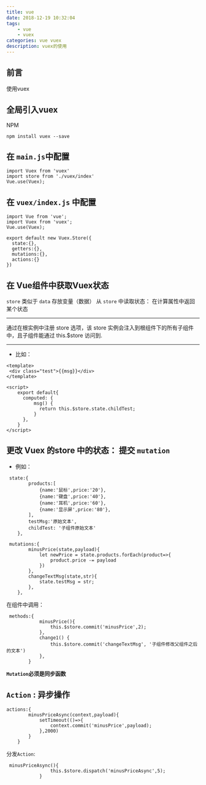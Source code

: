 ```yaml
---
title: vue
date: 2018-12-19 10:32:04
tags: 
    - vue
    - vuex 
categories: vue vuex
description: vuex的使用
---
```


## 前言
使用vuex 


## 全局引入vuex
NPM
```
npm install vuex --save
```

## 在 `main.js`中配置
```
import Vuex from 'vuex'
import store from './vuex/index'
Vue.use(Vuex);
```
##  在 `vuex/index.js` 中配置
```
import Vue from 'vue';
import Vuex from 'vuex';
Vue.use(Vuex);

export default new Vuex.Store({
  state:{},
  getters:{},
  mutations:{},
  actions:{}
})
```

## 在 Vue组件中获取Vuex状态
`store`  类似于 `data` 存放变量（数据）
从 `store` 中读取状态： 在计算属性中返回某个状态
****
通过在根实例中注册 store 选项，该 store 实例会注入到根组件下的所有子组件中，且子组件能通过 this.$store 访问到.
****

+ 比如：
```
<template>
 <div class="test">{{msg}}</div>
</template>

<script>
    export default{
      computed: {
          msg() {
            return this.$store.state.childTest;
          }
      },
    }
</script>
```

## 更改 Vuex 的store 中的状态： 提交 `mutation`

* 例如：
```
 state:{
        products:[
            {name:'鼠标',price:'20'},
            {name:'键盘',price:'40'},
            {name:'耳机',price:'60'},
            {name:'显示屏',price:'80'},
        ],
        testMsg:'原始文本',
        childTest: '子组件原始文本'
    },

 mutations:{
        minusPrice(state,payload){
            let newPrice = state.products.forEach(product=>{
                product.price -= payload
            })
        },
        changeTextMsg(state,str){
            state.testMsg = str;
        },
    },
```
在组件中调用：
```
 methods:{
            minusPrice(){
                this.$store.commit('minusPrice',2);
            },
            change1() {
                this.$store.commit('changeTextMsg', '子组件修改父组件之后的文本')
            },
        }
```
**`Mutation`必须是同步函数**

## `Action` : 异步操作
```
actions:{
        minusPriceAsync(context,payload){
            setTimeout(()=>{
                context.commit('minusPrice',payload);
            },2000)
        }
    }
```
分发`Action`:
```
 minusPriceAsync(){
                this.$store.dispatch('minusPriceAsync',5);
            }
```

